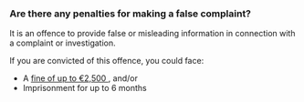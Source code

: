 ###  **Are there any penalties for making a false complaint?**

It is an offence to provide false or misleading information in connection with
a complaint or investigation.

If you are convicted of this offence, you could face:

  * A [ fine of up to €2,500 ](/en/justice/criminal-law/criminal-trial/fines-for-criminal-offences/) , and/or 
  * Imprisonment for up to 6 months 
